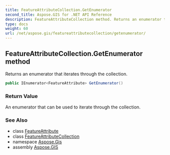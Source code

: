 ```yaml
---
title: FeatureAttributeCollection.GetEnumerator
second_title: Aspose.GIS for .NET API Reference
description: FeatureAttributeCollection method. Returns an enumerator that iterates through the collection.
type: docs
weight: 60
url: /net/aspose.gis/featureattributecollection/getenumerator/
---
```

## FeatureAttributeCollection.GetEnumerator method

Returns an enumerator that iterates through the collection.

```csharp
public IEnumerator<FeatureAttribute> GetEnumerator()
```

### Return Value

An enumerator that can be used to iterate through the collection.

### See Also

* class [FeatureAttribute](../../featureattribute/)
* class [FeatureAttributeCollection](../)
* namespace [Aspose.Gis](../../featureattributecollection/)
* assembly [Aspose.GIS](../../../)


